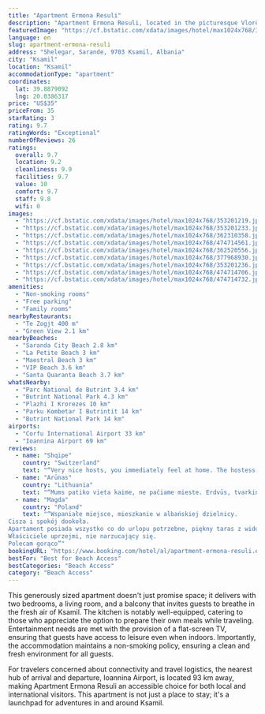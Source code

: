 ```yaml
---
title: "Apartment Ermona Resuli"
description: "Apartment Ermona Resuli, located in the picturesque Vlorë County region of Ksamil, stands out for its serene garden setting and the convenience of complimentary private parking."
featuredImage: "https://cf.bstatic.com/xdata/images/hotel/max1024x768/353201219.jpg?k=81360b7f2e7b0e92558014ff14a516a064355881d172be86bb7910de134fe4aa&o=&hp=1"
language: en
slug: apartment-ermona-resuli
address: "Shelegar, Sarande, 9703 Ksamil, Albania"
city: "Ksamil"
location: "Ksamil"
accommodationType: "apartment"
coordinates:
  lat: 39.8879092
  lng: 20.0386317
price: "US$35"
priceFrom: 35
starRating: 3
rating: 9.7
ratingWords: "Exceptional"
numberOfReviews: 26
ratings:
  overall: 9.7
  location: 9.2
  cleanliness: 9.9
  facilities: 9.7
  value: 10
  comfort: 9.7
  staff: 9.8
  wifi: 0
images:
  - "https://cf.bstatic.com/xdata/images/hotel/max1024x768/353201219.jpg?k=81360b7f2e7b0e92558014ff14a516a064355881d172be86bb7910de134fe4aa&o=&hp=1"
  - "https://cf.bstatic.com/xdata/images/hotel/max1024x768/353201233.jpg?k=d1b5afc63a0cf4668060ef34f82c329f9212af6fede1ccc526c02aa0bfec5e68&o=&hp=1"
  - "https://cf.bstatic.com/xdata/images/hotel/max1024x768/362310358.jpg?k=07689759949416b0f74009d1d3a0ba30fc2bc5a6f67b03ef60cf1230efb8caad&o=&hp=1"
  - "https://cf.bstatic.com/xdata/images/hotel/max1024x768/474714561.jpg?k=bedd4ccf3955794fe747ef165c1c01fec5cacd0077ccc032b8ef10ef911a6c3f&o=&hp=1"
  - "https://cf.bstatic.com/xdata/images/hotel/max1024x768/362520556.jpg?k=bddef7dc619cb589a5ccfb130bb33fe02da8761ed0ad69129ccefee984bdba0b&o=&hp=1"
  - "https://cf.bstatic.com/xdata/images/hotel/max1024x768/377968930.jpg?k=afc4549ba1421c4a0719df002ea119290b798e39c0d7c408fd1ace8deae8178d&o=&hp=1"
  - "https://cf.bstatic.com/xdata/images/hotel/max1024x768/353201236.jpg?k=cbc2d91b6314883752d8bab750a9ca9771b926f2cea9cea9643af36e1925ec91&o=&hp=1"
  - "https://cf.bstatic.com/xdata/images/hotel/max1024x768/474714706.jpg?k=fc558ca1a861282345ce0fea8866603d90f3d574794389647adc23f59fa13302&o=&hp=1"
  - "https://cf.bstatic.com/xdata/images/hotel/max1024x768/474714732.jpg?k=ad98e2f3c4b587bed4fc461edc5077412bcb7be6e425c027928e364ed228e713&o=&hp=1"
amenities:
  - "Non-smoking rooms"
  - "Free parking"
  - "Family rooms"
nearbyRestaurants:
  - "Te Zogjt 400 m"
  - "Green View 2.1 km"
nearbyBeaches:
  - "Saranda City Beach 2.8 km"
  - "La Petite Beach 3 km"
  - "Maestral Beach 3 km"
  - "VIP Beach 3.6 km"
  - "Santa Quaranta Beach 3.7 km"
whatsNearby:
  - "Parc National de Butrint 3.4 km"
  - "Butrint National Park 4.3 km"
  - "Plazhi I Krorezes 10 km"
  - "Parku Kombetar I Butrintit 14 km"
  - "Butrint National Park 14 km"
airports:
  - "Corfu International Airport 33 km"
  - "Ioannina Airport 69 km"
reviews:
  - name: "Shqipe"
    country: "Switzerland"
    text: "“Very nice hosts, you immediately feel at home. The hostess also gave us very good tips for excursions in the area. The apartment was very clean and well maintained. The price performance ratio is super. Any time gladly again. We thank the family...”"
  - name: "Arūnas"
    country: "Lithuania"
    text: "“Mums patiko vieta kaime, ne pačiame mieste. Erdvūs, tvarkingi, švarūs apartamentai. Rūpestingi šeimininkai.”"
  - name: "Magda"
    country: "Poland"
    text: "“Wspaniałe miejsce, mieszkanie w albańskiej dzielnicy.
Cisza i spokój dookoła.
Apartament posiada wszystko co do urlopu potrzebne, piękny taras z widokiem na Castel Sarende.
Właściciele uprzejmi, nie narzucający się.
Polecam gorąco”"
bookingURL: "https://www.booking.com/hotel/al/apartment-ermona-resuli.en-gb.html?aid=8035640"
bestFor: "Best for Beach Access"
bestCategories: "Beach Access"
category: "Beach Access"
---
```


This generously sized apartment doesn't just promise space; it delivers with two bedrooms, a living room, and a balcony that invites guests to breathe in the fresh air of Ksamil. The kitchen is notably well-equipped, catering to those who appreciate the option to prepare their own meals while traveling. Entertainment needs are met with the provision of a flat-screen TV, ensuring that guests have access to leisure even when indoors. Importantly, the accommodation maintains a non-smoking policy, ensuring a clean and fresh environment for all guests.

For travelers concerned about connectivity and travel logistics, the nearest hub of arrival and departure, Ioannina Airport, is located 93 km away, making Apartment Ermona Resuli an accessible choice for both local and international visitors. This apartment is not just a place to stay; it's a launchpad for adventures in and around Ksamil.